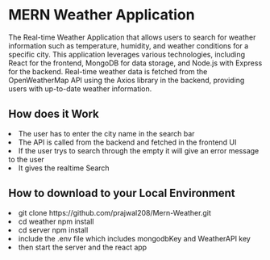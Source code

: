 <h1>MERN Weather Application</h1>

<p>The Real-time Weather Application that allows users to search for weather information such as temperature, humidity, and weather conditions for a specific city. This application leverages various technologies, including React for the frontend, MongoDB for data storage, and Node.js with Express for the backend. Real-time weather data is fetched from the 
  OpenWeatherMap API using the Axios library in the backend, providing users with up-to-date weather information.</p>


<h2>How does it Work</h2>
<li>The user has to enter the city name in the search bar</li>
<li>The API is called from the backend and fetched in the frontend UI</li>
<li>If the user trys to search through the empty it will give an error message to the user</li>
<li>It gives the realtime Search</li>

<h2>How to download to your Local Environment</h2>
<li>git clone https://github.com/prajwal208/Mern-Weather.git</li>
<li>cd weather npm install</li>
<li>cd server npm install</li>
<li>include the .env file which includes mongodbKey and WeatherAPI key</li>
<li>then start the server and the react app</li>
